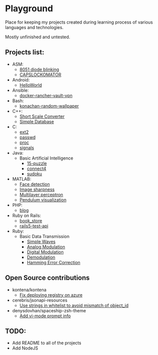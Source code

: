 # Playground

Place for keeping my projects created during learning process of various languages and technologies.

Mostly unfinished and untested.

## Projects list:
  - ASM:
    - [8051 diode blinking](ASM/8051%20diode%20blinking)
    - [CAPSLOCKOMATOR](ASM/CAPSLOCKOMATOR)
  - Android:
    - [HelloWorld](Android/HelloWorld)
  - Ansible:
    - [docker-rancher-vault-vpn](Ansible/docker-rancher-vault-vpn)
  - Bash:
    - [konachan-random-wallpaper](Bash/konachan-random-wallpaper)
  - C++:
    - [Short Scale Converter](C%2B%2B/Short%20Scale%20Converter)
    - [Simple Database](C%2B%2B/Simple%20Database)
  - C:
    - [ext2](C/ext2)
    - [passwd](C/passwd)
    - [proc](C/proc)
    - [signals](C/signals)
  - Java:
    - Basic Artificial Intelligence
      - [15-puzzle](Java/Basic%20Artificial%20Intelligence/15-puzzle)
      - [connect4](Java/Basic%20Artificial%20Intelligence/connect4)
      - [sudoku](Java/Basic%20Artificial%20Intelligence/sudoku)
  - MATLAB:
    - [Face detection](MATLAB/Face%20detection)
    - [Image sharpness](MATLAB/Image%20sharpness)
    - [Multilayer perceptron](MATLAB/Multilayer%20perceptron)
    - [Pendulum visualization](MATLAB/Pendulum%20visualization)
  - PHP:
    - [blog](PHP/blog)
  - Ruby on Rails:
    - [book_store](Ruby%20on%20Rails/book_store)
    - [rails5-test-api](Ruby%20on%20Rails/rails5-test-api)
  - Ruby:
    - Basic Data Transmission
      - [Simple Waves](Ruby/Basic%20Data%20Transmission/Simple%20Waves)
      - [Analog Modulation](Ruby/Basic%20Data%20Transmission/Analog%20Modulation)
      - [Digital Modulation](Ruby/Basic%20Data%20Transmission/Digital%20Modulation)
      - [Demodulation](Ruby/Basic%20Data%20Transmission/Demodulation)
      - [Hamming Error Correction](Ruby/Basic%20Data%20Transmission/Hamming%20Error%20Correction)

## Open Source contributions
  - kontena/kontena
    - [Fix deploying registry on azure](https://github.com/kontena/kontena/pull/863)
  - cerebris/jsonapi-resources
    - [Use strings in whitelist to avoid mismatch of object_id](https://github.com/cerebris/jsonapi-resources/pull/797)
  - denysdovhan/spaceship-zsh-theme
    - [Add vi-mode prompt info](https://github.com/denysdovhan/spaceship-zsh-theme/pull/32)

## TODO:
  - Add README to all of the projects
  - Add NodeJS
